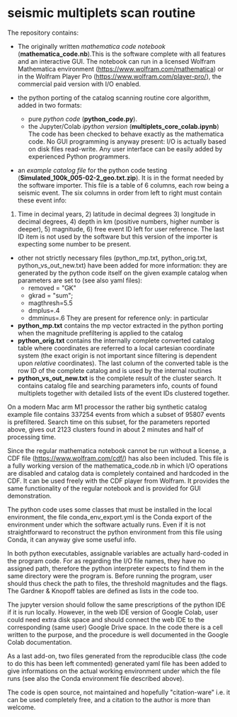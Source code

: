 # seismic multiplets scan routine

The repository contains:

* The originally written *mathematica code notebook* (**mathematica_code.nb**).This is the software complete with all features and an interactive GUI. The notebook can run  in a licensed Wolfram Mathematica environment (https://www.wolfram.com/mathematica) or in the Wolfram Player Pro (https://www.wolfram.com/player-pro/), the commercial paid version with I/O enabled.

* the python porting of the catalog scanning routine core algorithm, added in two formats: 
   * pure *python code* (**python_code.py**).
   * the Jupyter/Colab *ipython version* (**multiplets_core_colab.ipynb**)
 The code has been checked to behave exactly as the mathematica code. No GUI programming is anyway present: I/O is actually based on disk files read-write. Any user interface can be easily added by experienced Python programmers. 

* an *example catalog file* for the python code testing (**Simulated_100k_005-02-2_geo.txt.zip**). It is in the format needed by the software importer. 
This file is a table of 6 columns, each row being a seismic event. The six columns in order from left to right must contain these event info:
1) Time in decimal years, 2) latitude in decimal degrees 3) longitude in decimal degrees, 4) depth in km (positive numbers, higher number is deeper), 5) magnitude, 6) free event ID left for user reference.
The last ID item is not used by the software but this version of the importer is expecting some number to be present.
* other not strictly necessary files (python_mp.txt, python_orig.txt, python_vs_out_new.txt) have been added for more information: they are generated by the python code itself on the given example catalog when parameters are set to (see also yaml files):
  * removed = "GK"
  * gkrad = "sum"; 
  * magthresh=5.5
  * dmplus=.4
  * dmminus=.6
They are present for reference only: in particular 
* **python_mp.txt** contains the mp vector extracted in the python porting when the magnitude prefiltering is applied to the catalog
* **python_orig.txt** contains the internally complete converted catalog table where coordinates are referred to a local cartesian coordinate system (the exact origin is not important since filtering is dependent upon *relative* coordinates). 
  The last column of the converted table is the row ID of the complete catalog and is used by the internal routines
* **python_vs_out_new.txt** is the complete result of the cluster search. It contains catalog file and searching parameters info, counts of found multiplets together with detailed lists of the event IDs clustered together. 

On a modern Mac arm M1 processor the rather big synthetic catalog example file contains 337254 events from which a subset of 95807 events is prefiltered. Search time on this subset, for the parameters reported above, gives out 2123 clusters found in about 2 minutes and half of processing time.

Since the regular mathematica notebook cannot be run without a license, a CDF file (https://www.wolfram.com/cdf/) has also been included. This file is a fully working  version of the mathematica_code.nb in which I/O operations are disabled and catalog data is completely contained and hardcoded in the CDF. It can be used freely with the CDF player from Wolfram. It provides the same functionality of the regular notebook and is provided for GUI demonstration.

The python code uses some classes that must be installed in the local environment, the file conda_env_export.yml is the Conda export of the environment under which the software actually runs. Even if it is not straightforward to reconstruct the python environment from this file using Conda, it can anyway give some useful info.

In both python executables, assignable variables are actually hard-coded in the program code. For as regarding the I/O file names, they have no assigned path, therefore the python interpreter expects to find them in the same directory were the program is. Before running the program, user should thus check the path to files, the threshold magnitudes and the flags. The Gardner & Knopoff tables are defined as lists in the code too.

The jupyter version should follow the same prescriptions of the python IDE if it is run locally. However, in the web IDE version of Google Colab, user could need extra disk space and should connect the web IDE to the corresponding (same user) Google Drive space. In the code there is a cell written to the purpose, and the procedure is  well documented in the Google Colab documentation.

As a last add-on, two files generated from the reproducible class (the code to do this has been left commented) generated yaml file has been added to give informations on the actual working environment under which the file runs (see also the Conda environment file described above).

The code is open source, not maintained and hopefully "citation-ware" i.e. it can be used completely free, and a citation to the author is more than welcome.
